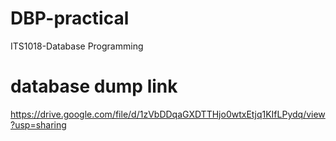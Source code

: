# DBP-practical
ITS1018-Database Programming
# database dump link
https://drive.google.com/file/d/1zVbDDqaGXDTTHjo0wtxEtjq1KIfLPydq/view?usp=sharing
